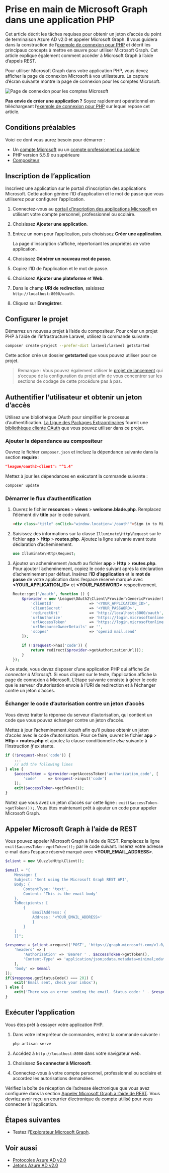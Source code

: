 # <a name="get-started-with-microsoft-graph-in-a-php-app"></a>Prise en main de Microsoft Graph dans une application PHP

Cet article décrit les tâches requises pour obtenir un jeton d’accès du point de terminaison Azure AD v2.0 et appeler Microsoft Graph. Il vous guidera dans la construction de l’[exemple de connexion pour PHP](https://github.com/microsoftgraph/php-connect-rest-sample) et décrit les principaux concepts à mettre en œuvre pour utiliser Microsoft Graph. Cet article explique également comment accéder à Microsoft Graph à l’aide d’appels REST.

Pour utiliser Microsoft Graph dans votre application PHP, vous devez afficher la page de connexion Microsoft à vos utilisateurs. La capture d’écran suivante montre la page de connexion pour les comptes Microsoft.

![Page de connexion pour les comptes Microsoft](images/MicrosoftSignIn.png)

**Pas envie de créer une application ?** Soyez rapidement opérationnel en téléchargeant l’[exemple de connexion pour PHP](https://github.com/microsoftgraph/php-connect-rest-sample) sur lequel repose cet article.


## <a name="prerequisites"></a>Conditions préalables

Voici ce dont vous aurez besoin pour démarrer : 

- Un [compte Microsoft](https://www.outlook.com/) ou un [compte professionnel ou scolaire](http://dev.office.com/devprogram)
- PHP version 5.5.9 ou supérieure
- [Compositeur](https://getcomposer.org/)


## <a name="register-the-application"></a>Inscription de l’application
Inscrivez une application sur le portail d’inscription des applications Microsoft. Cette action génère l’ID d’application et le mot de passe que vous utiliserez pour configurer l’application.

1. Connectez-vous au [portail d’inscription des applications Microsoft](https://apps.dev.microsoft.com/) en utilisant votre compte personnel, professionnel ou scolaire.

2. Choisissez **Ajouter une application**.

3. Entrez un nom pour l’application, puis choisissez **Créer une application**. 
    
    La page d’inscription s’affiche, répertoriant les propriétés de votre application.

4. Choisissez **Générer un nouveau mot de passe**.

5. Copiez l’ID de l’application et le mot de passe.

6. Choisissez **Ajouter une plateforme** et **Web**.

7. Dans le champ **URI de redirection**, saisissez `http://localhost:8000/oauth`.

8. Cliquez sur **Enregistrer**.


## <a name="configure-the-project"></a>Configurer le projet

Démarrez un nouveau projet à l’aide du compositeur. Pour créer un projet PHP à l’aide de l’infrastructure Laravel, utilisez la commande suivante :

```bash
composer create-project --prefer-dist laravel/laravel getstarted
```
 
Cette action crée un dossier **getstarted** que vous pouvez utiliser pour ce projet.

> Remarque : Vous pouvez également utiliser le [projet de lancement](https://github.com/microsoftgraph/php-connect-rest-sample/tree/master/starter-project) qui s’occupe de la configuration du projet afin de vous concentrer sur les sections de codage de cette procédure pas à pas.

## <a name="authenticate-the-user-and-get-an-access-token"></a>Authentifier l’utilisateur et obtenir un jeton d’accès
Utilisez une bibliothèque OAuth pour simplifier le processus d’authentification. [La Ligue des Packages Extraordinaires](http://thephpleague.com/) fournit une [bibliothèque cliente OAuth](https://github.com/thephpleague/oauth2-client) que vous pouvez utiliser dans ce projet.

### <a name="add-the-dependency-to-composer"></a>Ajouter la dépendance au compositeur

Ouvrez le fichier `composer.json` et incluez la dépendance suivante dans la section **require** :

```json
"league/oauth2-client": "^1.4"
```

Mettez à jour les dépendances en exécutant la commande suivante :

```bash
composer update
```

### <a name="start-the-authentication-flow"></a>Démarrer le flux d’authentification

1. Ouvrez le fichier **resources** > **views** > **welcome.blade.php**. Remplacez l’élément div **title** par le code suivant.
    ```html
    <div class="title" onClick="window.location='/oauth'">Sign in to Microsoft</div>
    ```
    
2. Saisissez des informations sur la classe `Illuminate\Http\Request` sur le fichier **app** > **Http** > **routes.php**. Ajoutez la ligne suivante avant toute déclaration d’acheminement.
    ```php
    use Illuminate\Http\Request;
    ```
    
3. Ajoutez un acheminement */oauth* au fichier **app** > **Http** > **routes.php**. Pour ajouter l’acheminement, copiez le code suivant après la déclaration d’acheminement par défaut. Insérez l’**ID d’application** et le **mot de passe** de votre application dans l’espace réservé marqué avec **\<YOUR_APPLICATION_ID\>** et **\<YOUR_PASSWORD\>** respectivement.
    ```php
    Route::get('/oauth', function () {
        $provider = new \League\OAuth2\Client\Provider\GenericProvider([
            'clientId'                => '<YOUR_APPLICATION_ID>',
            'clientSecret'            => '<YOUR_PASSWORD>',
            'redirectUri'             => 'http://localhost:8000/oauth',
            'urlAuthorize'            => 'https://login.microsoftonline.com/common/oauth2/v2.0/authorize',
            'urlAccessToken'          => 'https://login.microsoftonline.com/common/oauth2/v2.0/token',
            'urlResourceOwnerDetails' => '',
            'scopes'                  => 'openid mail.send'
        ]);

        if (!$request->has('code')) {
            return redirect($provider->getAuthorizationUrl());
        }
    });
    ```
    
À ce stade, vous devez disposer d’une application PHP qui affiche *Se connecter à Microsoft*. Si vous cliquez sur le texte, l’application affiche la page de connexion à Microsoft. L’étape suivante consiste à gérer le code que le serveur d’autorisation envoie à l’URI de redirection et à l’échanger contre un jeton d’accès.

### <a name="exchange-the-authorization-code-for-an-access-token"></a>Échanger le code d’autorisation contre un jeton d’accès

Vous devez traiter la réponse du serveur d’autorisation, qui contient un code que vous pouvez échanger contre un jeton d’accès.

Mettez à jour l’acheminement */oauth* afin qu’il puisse obtenir un jeton d’accès avec le code d’autorisation. Pour ce faire, ouvrez le fichier **app** > **Http** > **routes.php** et ajoutez la clause conditionnelle *else* suivante à l’instruction *if* existante.

```php
if (!$request->has('code')) {
    ...
    // add the following lines
} else {
    $accessToken = $provider->getAccessToken('authorization_code', [
        'code'     => $request->input('code')
    ]);
    exit($accessToken->getToken());
}
```
    
Notez que vous avez un jeton d’accès sur cette ligne : `exit($accessToken->getToken());`. Vous êtes maintenant prêt à ajouter un code pour appeler Microsoft Graph. 

## <a name="call-microsoft-graph-using-rest"></a>Appeler Microsoft Graph à l’aide de REST
Vous pouvez appeler Microsoft Graph à l’aide de REST. Remplacez la ligne `exit($accessToken->getToken());` par le code suivant. Insérez votre adresse e-mail dans l’espace réservé marqué avec **\<YOUR_EMAIL_ADDRESS\>**.

```php
$client = new \GuzzleHttp\Client();

$email = "{
    Message: {
    Subject: 'Sent using the Microsoft Graph REST API',
    Body: {
        ContentType: 'text',
        Content: 'This is the email body'
    },
    ToRecipients: [
        {
            EmailAddress: {
            Address: '<YOUR_EMAIL_ADDRESS>'
            }
        }
    ]
    }}";

$response = $client->request('POST', 'https://graph.microsoft.com/v1.0/me/sendmail', [
    'headers' => [
        'Authorization' => 'Bearer ' . $accessToken->getToken(),
        'Content-Type' => 'application/json;odata.metadata=minimal;odata.streaming=true'
    ],
    'body' => $email
]);
if($response.getStatusCode() === 201) {
    exit('Email sent, check your inbox');
} else {
    exit('There was an error sending the email. Status code: ' . $response.getStatusCode());
}
```

## <a name="run-the-app"></a>Exécuter l’application
Vous êtes prêt à essayer votre application PHP.

1. Dans votre interpréteur de commandes, entrez la commande suivante :
    ```bash
    php artisan serve
    ```
    
2. Accédez à `http://localhost:8000` dans votre navigateur web.
3. Choisissez **Se connecter à Microsoft**.
4. Connectez-vous à votre compte personnel, professionnel ou scolaire et accordez les autorisations demandées.

Vérifiez la boîte de réception de l’adresse électronique que vous avez configurée dans la section [Appeler Microsoft Graph à l’aide de REST](#call-microsoft-graph-using-rest). Vous devriez avoir reçu un courrier électronique du compte utilisé pour vous connecter à l’application.

## <a name="next-steps"></a>Étapes suivantes
- Testez l’[Explorateur Microsoft Graph](https://graph.microsoft.io/graph-explorer).


## <a name="see-also"></a>Voir aussi
* [Protocoles Azure AD v2.0](https://azure.microsoft.com/en-us/documentation/articles/active-directory-v2-protocols/)
* [Jetons Azure AD v2.0](https://azure.microsoft.com/en-us/documentation/articles/active-directory-v2-tokens/)
